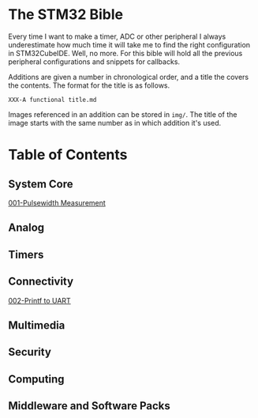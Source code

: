 # The STM32 Bible
Every time I want to make a timer, ADC or other peripheral I always
underestimate how much time it will take me to find the right configuration in
STM32CubeIDE. Well, no more. For this bible will hold all the previous
peripheral configurations and snippets for callbacks.

Additions are given a number in chronological order, and a title the covers the
contents. The format for the title is as follows.

`XXX-A functional title.md`

Images referenced in an addition can be stored in `img/`. The title of the image
starts with the same number as in which addition it's used. 

# Table of Contents

## System Core
[001-Pulsewidth Measurement](001-Pulsewidth%20Measurement.md)

## Analog

## Timers

## Connectivity
[002-Printf to UART](002-Printf%20to%20UART.md)

## Multimedia

## Security 

## Computing

## Middleware and Software Packs



